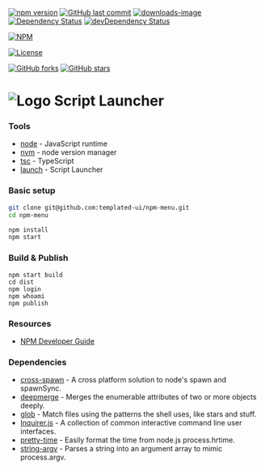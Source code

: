 [![npm version](https://badge.fury.io/js/npm-menu.svg)](https://www.npmjs.com/package/npm-menu)
[![GitHub last commit](https://img.shields.io/github/last-commit/templated-ui/npm-menu.svg?maxAge=2400)](#)
[![downloads-image](https://img.shields.io/npm/dm/npm-menu.svg)](https://www.npmjs.com/package/npm-menu)
[![Dependency Status](https://david-dm.org/templated-ui/npm-menu.svg)](https://david-dm.org/templated-ui/npm-menu) 
[![devDependency Status](https://david-dm.org/templated-ui/npm-menu/dev-status.svg)](https://david-dm.org/templated-ui/npm-menu?type=dev) 

[![NPM](https://nodei.co/npm/npm-menu.png?compact=false)](https://www.npmjs.com/package/npm-menu)

[![License](https://img.shields.io/npm/l/npm-menu.svg)](/LICENSE) 

[![GitHub forks](https://img.shields.io/github/forks/templated-ui/npm-menu.svg?style=social&label=Fork)](https://github.com/templated-ui/npm-menu/fork)
[![GitHub stars](https://img.shields.io/github/stars/templated-ui/npm-menu.svg?style=social&label=Star)](https://github.com/templated-ui/npm-menu) 

# ![Logo](docs/readme-logo.png) Script Launcher

### Tools
* [node](https://nodejs.org/en/) - JavaScript runtime
* [nvm](https://github.com/creationix/nvm) - node version manager
* [tsc](https://www.typescriptlang.org/) - TypeScript
* [launch](https://www.npmjs.com/package/npm-menu) - Script Launcher

### Basic setup
``` bash
git clone git@github.com:templated-ui/npm-menu.git
cd npm-menu

npm install
npm start
```

### Build & Publish
```
npm start build
cd dist
npm login
npm whoami
npm publish
```

### Resources
* [NPM Developer Guide](https://docs.npmjs.com/misc/developers#before-publishing-make-sure-your-package-installs-and-works)

### Dependencies 
* [cross-spawn](https://www.npmjs.com/package/cross-spawn) - A cross platform solution to node's spawn and spawnSync.            
* [deepmerge](https://www.npmjs.com/package/deepmerge) - Merges the enumerable attributes of two or more objects deeply.     
* [glob](https://www.npmjs.com/package/glob) - Match files using the patterns the shell uses, like stars and stuff.
* [Inquirer.js](https://www.npmjs.com/package/inquirer) - A collection of common interactive command line user interfaces.    
* [pretty-time](https://www.npmjs.com/package/pretty-time) - Easily format the time from node.js process.hrtime.
* [string-argv](https://www.npmjs.com/package/string-argv) - Parses a string into an argument array to mimic process.argv.       
